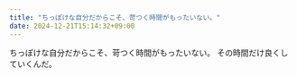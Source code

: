```yaml
---
title: "ちっぽけな自分だからこそ、苛つく時間がもったいない。"
date: 2024-12-21T15:14:32+09:00
---
```

ちっぽけな自分だからこそ、苛つく時間がもったいない。
その時間だけ良くしていくんだ。

